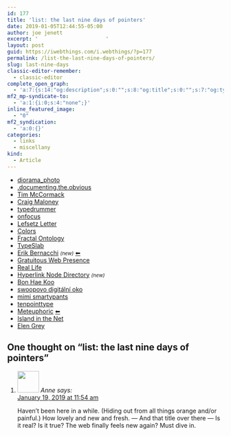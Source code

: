 ```yaml
---
id: 177
title: 'list: the last nine days of pointers'
date: 2019-01-05T12:44:55-05:00
author: joe jenett
excerpt: '						'
layout: post
guid: https://iwebthings.com/i.webthings/?p=177
permalink: /list-the-last-nine-days-of-pointers/
slug: last-nine-days
classic-editor-remember:
  - classic-editor
complete_open_graph:
  - 'a:7:{s:14:"og:description";s:0:"";s:8:"og:title";s:0:"";s:7:"og:type";s:0:"";s:12:"twitter:card";s:7:"summary";s:15:"twitter:creator";s:0:"";s:19:"twitter:description";s:0:"";s:8:"og:image";s:0:"";}'
mf2_mp-syndicate-to:
  - 'a:1:{i:0;s:4:"none";}'
inline_featured_image:
  - "0"
mf2_syndication:
  - 'a:0:{}'
categories:
  - links
  - miscellany
kind:
  - Article
---
```

  * [diorama_photo](https://diorama-photo.fr/ "diorama_photo")
  * [.documenting.the.obvious](https://dothob.wordpress.com/ ".documenting.the.obvious")
  * [Tim McCormack](https://www.brainonfire.net/blog/ "Tim McCormack")
  * [Craig Maloney](http://decafbad.net/ "Craig Maloney")
  * [typedrummer](http://typedrummer.com/ "typedrummer")
  * [onfocus](https://www.onfocus.com/ "onfocus")
  * [Lefsetz Letter](https://lefsetz.com/wordpress/ "Lefsetz Letter")
  * [Colors](http://color.aurlien.net/ "Colors")
  * [Fractal Ontology](https://fractalontology.wordpress.com/ "Fractal Ontology")
  * [TypeSlab](http://typeslab.com/ "TypeSlab")
  * [Erik Bernacchi](http://eeerik.com/ "Erik Bernacchi") <small><i>(new)</i></small> [⬅](http://href.cool/ "Href.cool")
  * [Gratuitous Web Presence](http://garciabuxton.com/ "Gratuitous Web Presence")
  * [Real Life](https://reallifemag.com/ "Real Life")
  * [Hyperlink Node Directory](https://nodes.indieseek.xyz/ "Hyperlink Node Directory") <small><i>(new)</i></small>
  * [Bon Hae Koo](https://bonhaekoo.com/ "Bon Hae Koo")
  * [swoopovo digitální oko](http://foto.swoop.name/ "swoopovo digitální oko")
  * [mimi smartypants](https://mimismartypants.com/ "mimi smartypants")
  * [tenpointtype](http://tenpointtype.org/tpt/ "tenpointtype")
  * [Meteuphoric](https://meteuphoric.com/ "Meteuphoric") [⬅](https://href.cool/ "Href.cool")
  * [Island in the Net](https://islandinthenet.com/blog-home/ "Island in the Net")
  * [Elen Grey](https://elengrey.com/ "Elen Grey")
  
<h2 id="comments-title">One thought on “<span>list: the last nine days of pointers</span>”		</h2>


<ol class="commentlist">
<li class="comment even thread-even depth-1 h-cite h-entry p-comment" id="li-comment-2">
<article id="comment-2" class="comment _mPS2id-t mPS2id-target mPS2id-target-last" itemprop="comment" itemscope="" itemtype="http://schema.org/Comment">
<footer>
<address class="comment-author p-author author vcard hcard h-card" itemprop="creator" itemscope="" itemtype="http://schema.org/Person">
<img alt="" src="https://iwebthings.com/i.webthings/wp-content/plugins/semantic-linkbacks/img/mm.jpg" srcset="https://iwebthings.com/i.webthings/wp-content/plugins/semantic-linkbacks/img/mm.jpg 2x" class="avatar avatar-50 photo avatar-default local-avatar u-photo" itemprop="image" loading="lazy" width="50" height="50">				<cite class="fn p-name" itemprop="name">Anne</cite> <span class="says">says:</span>					</address>
<!-- .comment-author .vcard -->

<div class="comment-meta commentmetadata">
<a href="/list-the-last-nine-days-of-pointers/#comment-2" class="__mPS2id _mPS2id-h mPS2id-highlight"><time class="updated published dt-updated dt-published" datetime="2019-01-19T11:54:30-05:00" itemprop="datePublished dateModified dateCreated">
January 19, 2019 at 11:54 am						</time></a>
</div>
<!-- .comment-meta .commentmetadata -->
</footer>

<div class="comment-content e-content p-summary p-name" itemprop="text name description">
<p>Haven’t been here in a while. (Hiding out from all things orange and/or painful.)  How lovely and new and fresh. — And that title over there — Is it real? Is it true? The web finally feels new again? Must dive in.</p></div></article></li></ol>
